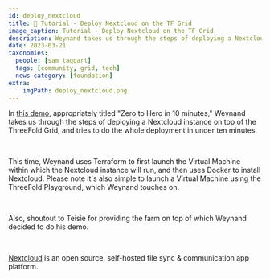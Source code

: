```yaml
---
id: deploy_nextcloud
title: 📝 Tutorial - Deploy Nextcloud on the TF Grid
image_caption: Tutorial - Deploy Nextcloud on the TF Grid
description: Weynand takes us through the steps of deploying a Nextcloud instance on top of the ThreeFold Grid, and tries to do the whole deployment in under ten minutes.
date: 2023-03-21
taxonomies:
  people: [sam_taggart]
  tags: [community, grid, tech]
  news-category: [foundation]
extra:
    imgPath: deploy_nextcloud.png
---
```


In [this demo](https://youtu.be/DIhfSRKAKHw), appropriately titled "Zero to Hero in 10 minutes," Weynand takes us through the steps of deploying a Nextcloud instance on top of the ThreeFold Grid, and tries to do the whole deployment in under ten minutes.

<br/> 

This time, Weynand uses Terraform to first launch the Virtual Machine within which the Nextcloud instance will run, and then uses Docker to install Nextcloud. Please note it's also simple to launch a Virtual Machine using the ThreeFold Playground, which Weynand touches on.

<br/> 

Also, shoutout to Teisie for providing the farm on top of which Weynand decided to do his demo.

<br/> 

[Nextcloud](https://nextcloud.com/) is an open source, self-hosted file sync & communication app platform.